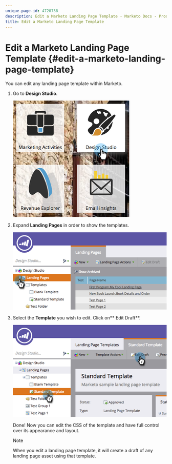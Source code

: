 ```yaml
---
unique-page-id: 4720738
description: Edit a Marketo Landing Page Template - Marketo Docs - Product Documentation
title: Edit a Marketo Landing Page Template
---
```


# Edit a Marketo Landing Page Template {#edit-a-marketo-landing-page-template}

You can edit any landing page template within Marketo.

1. Go to **Design Studio**.

   ![](assets/designstudio.png)

1. Expand **Landing Pages** in order to show the templates.

   ![](assets/image2015-5-21-12-3a40-3a3.png)

1. Select the **Template** you wish to edit. Click on** Edit Draft**.

   ![](assets/image2015-5-21-12-3a37-3a54.png)

   Done! Now you can edit the CSS of the template and have full control over its appearance and layout.

   >[!NOTE]
   >
   >When you edit a landing page template, it will create a draft of any landing page asset using that template.


